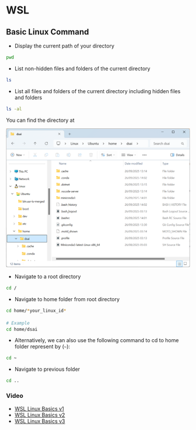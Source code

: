 # WSL

## Basic Linux Command

- Display the current path of your directory
```bash
pwd
```

- List non-hidden files and folders of the current directory
```bash
ls
```

- List all files and folders of the current directory including hidden files and folders
```bash
ls -al
```

You can find the directory at 

![alt text](../assets/wsl_basics/explorer.png)

- Navigate to a root directory
```bash
cd /
```

- Navigate to home folder from root directory
```bash
cd home/*your_linux_id*

# Example
cd home/dsai
```

- Alternatively, we can also use the following command to cd to home folder represent by (`~`):
```bash
cd ~
```

- Navigate to previous folder
```bash
cd ..
```

### Video 
- [WSL Linux Basics v1](https://drive.google.com/file/d/1HO3l7UPgpKN_gWPVwi1t8xLxMVUvjkHN/view?usp=drive_link)
- [WSL Linux Basics v2](https://drive.google.com/file/d/18NV9Jm_QpED7bCa3RcveNKP66E2FKePO/view?usp=drive_link)
- [WSL Linux Basics v3](https://drive.google.com/file/d/1_mPUT7KmauhIilT_T6oQOaZWC4pnFawk/view?usp=drive_link)